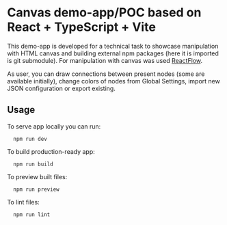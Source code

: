 # Canvas demo-app/POC based on React + TypeScript + Vite

This demo-app is developed for a technical task to showcase manipulation with HTML canvas and building external npm packages (here it is imported is git submodule). For manipulation with canvas was used [ReactFlow](https://reactflow.dev/).

As user, you can draw connections between present nodes (some are available initially), change colors of nodes from Global Settings, import new JSON configuration or export existing.

## Usage

To serve app locally you can run:

```
  npm run dev
```

To build production-ready app:

```
  npm run build
```

To preview built files:

```
  npm run preview
```

To lint files:

```
  npm run lint
```
